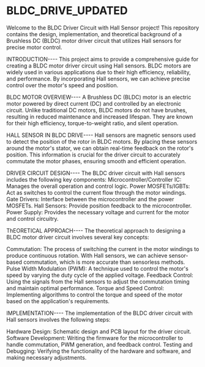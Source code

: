 # BLDC_DRIVE_UPDATED
Welcome to the BLDC Driver Circuit with Hall Sensor project! This repository contains the design, implementation, and theoretical background of a Brushless DC (BLDC) motor driver circuit that utilizes Hall sensors for precise motor control.

INTRODUCTION---- This project aims to provide a comprehensive guide for creating a BLDC motor driver circuit using Hall sensors. BLDC motors are widely used in various applications due to their high efficiency, reliability, and performance. By incorporating Hall sensors, we can achieve precise control over the motor's speed and position.

BLDC MOTOR OVERVIEW---- A Brushless DC (BLDC) motor is an electric motor powered by direct current (DC) and controlled by an electronic circuit. Unlike traditional DC motors, BLDC motors do not have brushes, resulting in reduced maintenance and increased lifespan. They are known for their high efficiency, torque-to-weight ratio, and silent operation.

HALL SENSOR IN BLDC DRIVE---- Hall sensors are magnetic sensors used to detect the position of the rotor in BLDC motors. By placing these sensors around the motor's stator, we can obtain real-time feedback on the rotor's position. This information is crucial for the driver circuit to accurately commutate the motor phases, ensuring smooth and efficient operation.

DRIVER CIRCUIT DESIGN---- The BLDC driver circuit with Hall sensors includes the following key components: Microcontroller/Controller IC: Manages the overall operation and control logic. Power MOSFETs/IGBTs: Act as switches to control the current flow through the motor windings. Gate Drivers: Interface between the microcontroller and the power MOSFETs. Hall Sensors: Provide position feedback to the microcontroller. Power Supply: Provides the necessary voltage and current for the motor and control circuitry.

ThEORETICAL APPROACH---- The theoretical approach to designing a BLDC motor driver circuit involves several key concepts:

Commutation: The process of switching the current in the motor windings to produce continuous rotation. With Hall sensors, we can achieve sensor-based commutation, which is more accurate than sensorless methods. Pulse Width Modulation (PWM): A technique used to control the motor's speed by varying the duty cycle of the applied voltage. Feedback Control: Using the signals from the Hall sensors to adjust the commutation timing and maintain optimal performance. Torque and Speed Control: Implementing algorithms to control the torque and speed of the motor based on the application's requirements.

IMPLEMENTATION---- The implementation of the BLDC driver circuit with Hall sensors involves the following steps:

Hardware Design: Schematic design and PCB layout for the driver circuit. Software Development: Writing the firmware for the microcontroller to handle commutation, PWM generation, and feedback control. Testing and Debugging: Verifying the functionality of the hardware and software, and making necessary adjustments.
